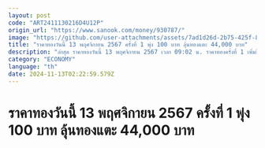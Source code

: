 ```yaml
---
layout: post
code: "ART2411130216D4U12P"
origin_url: "https://www.sanook.com/money/930787/"
image: "https://github.com/user-attachments/assets/7ad1d26d-2b75-425f-8a3f-05b9b94452e0"
title: "ราคาทองวันนี้ 13 พฤศจิกายน 2567 ครั้งที่ 1 พุ่ง 100 บาท ลุ้นทองแตะ 44,000 บาท"
description: "ล่าสุด ราคาทองวันนี้ 13 พฤศจิกายน 2567 เวลา 09:02 น. ราคาทองครั้งที่ 1 เพิ่มขึ้น 100 บาท ทองคำแท่งบาทละ 42,850 บาท ทองรูปพรรณบาทละ 43,350 บาท"
category: "ECONOMY"
language: "th"
date: 2024-11-13T02:22:59.579Z
---
```


# ราคาทองวันนี้ 13 พฤศจิกายน 2567 ครั้งที่ 1 พุ่ง 100 บาท ลุ้นทองแตะ 44,000 บาท